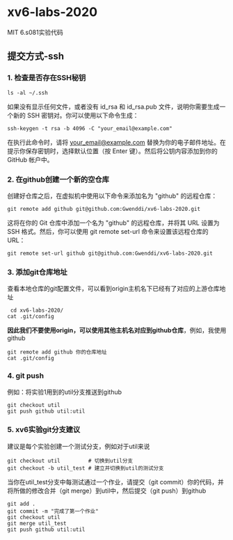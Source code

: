 # xv6-labs-2020
MIT 6.s081实验代码
## 提交方式-ssh
### 1. 检查是否存在SSH秘钥
  ```
  ls -al ~/.ssh
  ```
  如果没有显示任何文件，或者没有 id_rsa 和 id_rsa.pub 文件，说明你需要生成一个新的 SSH 密钥对。你可以使用以下命令生成：
  ```
  ssh-keygen -t rsa -b 4096 -C "your_email@example.com"
  ```
  在执行此命令时，请将 your_email@example.com 替换为你的电子邮件地址。在提示你保存密钥时，选择默认位置（按 Enter 键）。然后将公钥内容添加到你的 GitHub 帐户中。

### 2. 在github创建一个新的空仓库 
创建好仓库之后，在虚拟机中使用以下命令来添加名为 "github" 的远程仓库：
  ```
  git remote add github git@github.com:Gwenddi/xv6-labs-2020.git
```
这将在你的 Git 仓库中添加一个名为 "github" 的远程仓库，并将其 URL 设置为 SSH 格式。然后，你可以使用 git remote set-url 命令来设置该远程仓库的 URL：
```
git remote set-url github git@github.com:Gwenddi/xv6-labs-2020.git
```
### 3. 添加git仓库地址
  查看本地仓库的git配置文件，可以看到origin主机名下已经有了对应的上游仓库地址
  ```
   cd xv6-labs-2020/
  cat .git/config
  ```
  **因此我们不要使用origin，可以使用其他主机名对应到github仓库**，例如，我使用github
  ```
  git remote add github 你的仓库地址
  cat .git/config
  ```
### 4. git push
  例如：将实验1用到的util分支推送到github
  ```
  git checkout util
  git push github util:util
  ```
### 5. xv6实验git分支建议
  建议是每个实验创建一个测试分支，例如对于util来说
  ```
  git checkout util         # 切换到util分支
  git checkout -b util_test # 建立并切换到util的测试分支
  ```
  当你在util_test分支中每测试通过一个作业，请提交（git commit）你的代码，并将所做的修改合并（git merge）到util中，然后提交（git push）到github
  ```
  git add .
  git commit -m "完成了第一个作业"
  git checkout util
  git merge util_test
  git push github util:util
  ```
